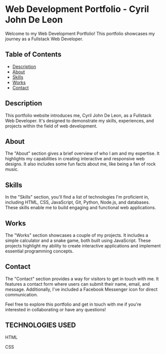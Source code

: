 # Web Development Portfolio - Cyril John De Leon

Welcome to my Web Development Portfolio! This portfolio showcases my journey as a Fullstack Web Developer.

## Table of Contents

- [Description](#description)
- [About](#about)
- [Skills](#skills)
- [Works](#works)
- [Contact](#contact)

## Description

This portfolio website introduces me, Cyril John De Leon, as a Fullstack Web Developer. It's designed to demonstrate my skills, experiences, and projects within the field of web development.

## About

The "About" section gives a brief overview of who I am and my expertise. It highlights my capabilities in creating interactive and responsive web designs. It also includes some fun facts about me, like being a fan of rock music.

## Skills

In the "Skills" section, you'll find a list of technologies I'm proficient in, including HTML, CSS, JavaScript, Git, Python, Node.js, and databases. These skills enable me to build engaging and functional web applications.

## Works

The "Works" section showcases a couple of my projects. It includes a simple calculator and a snake game, both built using JavaScript. These projects highlight my ability to create interactive applications and implement essential programming concepts.

## Contact

The "Contact" section provides a way for visitors to get in touch with me. It features a contact form where users can submit their name, email, and message. Additionally, I've included a Facebook Messenger icon for direct communication.

Feel free to explore this portfolio and get in touch with me if you're interested in collaborating or have any questions!

## TECHNOLOGIES USED
HTML

CSS


